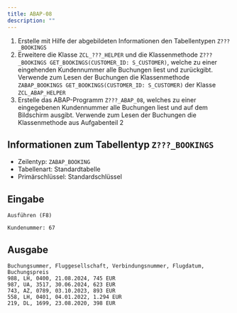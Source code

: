 ```yaml
---
title: ABAP-08
description: ""
---
```


1. Erstelle mit Hilfe der abgebildeten Informationen den Tabellentypen `Z???_BOOKINGS`
2. Erweitere die Klasse `ZCL_???_HELPER` und die Klassenmethode `Z???_BOOKINGS GET_BOOKINGS(CUSTOMER_ID: S_CUSTOMER)`, welche zu einer eingehenden Kundennummer alle Buchungen liest und zurückgibt. Verwende zum Lesen der Buchungen die Klassenmethode `ZABAP_BOOKINGS GET_BOOKINGS(CUSTOMER_ID: S_CUSTOMER)` der Klasse `ZCL_ABAP_HELPER`
3. Erstelle das ABAP-Programm `Z???_ABAP_08`, welches zu einer eingegebenen Kundennummer alle Buchungen liest und auf dem Bildschirm ausgibt. Verwende zum Lesen der Buchungen die Klassenmethode aus Aufgabenteil 2

## Informationen zum Tabellentyp `Z???_BOOKINGS`

- Zeilentyp: `ZABAP_BOOKING`
- Tabellenart: Standardtabelle
- Primärschlüssel: Standardschlüssel

## Eingabe

```
Ausführen (F8)

Kundenummer: 67
```

## Ausgabe

```
Buchungsummer, Fluggesellschaft, Verbindungsnummer, Flugdatum, Buchungspreis
988, LH, 0400, 21.08.2024, 745 EUR
987, UA, 3517, 30.06.2024, 623 EUR
743, AZ, 0789, 03.10.2023, 893 EUR
558, LH, 0401, 04.01.2022, 1.294 EUR
219, DL, 1699, 23.08.2020, 398 EUR
```

